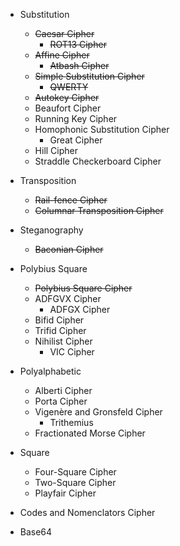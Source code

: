 * Substitution
  * ~~Caesar Cipher~~
    * ~~ROT13 Cipher~~
  * ~~Affine Cipher~~
    * ~~Atbash Cipher~~
  * ~~Simple Substitution Cipher~~
    * ~~QWERTY~~
  * ~~Autokey Cipher~~
  * Beaufort Cipher
  * Running Key Cipher
  * Homophonic Substitution Cipher
    * Great Cipher
  * Hill Cipher
  * Straddle Checkerboard Cipher

* Transposition
  * ~~Rail-fence Cipher~~
  * ~~Columnar Transposition Cipher~~

* Steganography
  * ~~Baconian Cipher~~

* Polybius Square
  * ~~Polybius Square Cipher~~
  * ADFGVX Cipher
    * ADFGX Cipher
  * Bifid Cipher
  * Trifid Cipher
  * Nihilist Cipher
    * VIC Cipher

* Polyalphabetic
  * Alberti Cipher 
  * Porta Cipher
  * Vigenère and Gronsfeld Cipher
    * Trithemius
  * Fractionated Morse Cipher

* Square
  * Four-Square Cipher
  * Two-Square Cipher
  * Playfair Cipher


* Codes and Nomenclators Cipher
* Base64
